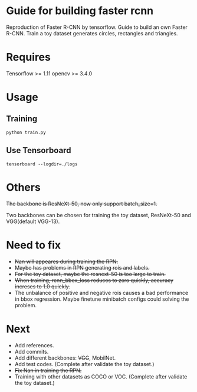 # Guide for building faster rcnn
Reproduction of Faster R-CNN by tensorflow. Guide to build an own Faster R-CNN.
Train a toy dataset generates circles, rectangles and triangles.

# Requires
Tensorflow >= 1.11
opencv >= 3.4.0

# Usage
## Training
`
python train.py
`
## Use Tensorboard
`
tensorboard --logdir=./logs
`

# Others
~~The backbone is ResNeXt-50, now only support batch_size=1.~~

Two backbones can be chosen for training the toy dataset, ResNeXt-50 and VGG(default VGG-13).

# Need to fix
* ~~Nan will appeares during training the RPN.~~
* ~~Maybe has problems in RPN generating rois and labels.~~
* ~~For the toy dataset, maybe the resnext-50 is too large to train.~~
* ~~When training, rcnn_bbox_loss reduces to zero quickly, accuracy increses to 1.0 quickly.~~
* The unbalance of positive and negative rois causes a bad performance in bbox regression. Maybe finetune minibatch 
configs could solving the problem.

# Next
* Add references.
* Add commits.
* Add different backbones: ~~VGG~~, MobilNet.
* Add test codes. (Complete after validate the toy dataset.)
* ~~Fix Nan in training the RPN.~~
* Training with other datasets as COCO or VOC. (Complete after validate the toy dataset.)
